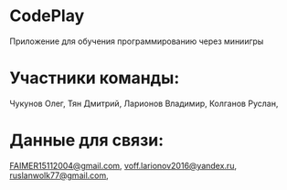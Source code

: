 # CodePlay
Приложение для обучения программированию через миниигры
# Участники команды:
Чукунов Олег,
Тян Дмитрий,
Ларионов Владимир,
Колганов Руслан,
# Данные для связи:
FAIMER15112004@gmail.com,
voff.larionov2016@yandex.ru,
ruslanwolk77@gmail.com,
